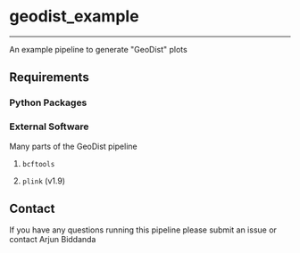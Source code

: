 # geodist_example
-------------------------------

An example pipeline to generate "GeoDist" plots

## Requirements

### Python Packages


### External Software

Many parts of the GeoDist pipeline  

1. `bcftools`

2. `plink` (v1.9)





## Contact

If you have any questions running this pipeline please submit an issue or contact Arjun Biddanda 